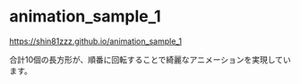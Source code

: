 # animation_sample_1
https://shin81zzz.github.io/animation_sample_1

合計10個の長方形が、順番に回転することで綺麗なアニメーションを実現しています。
